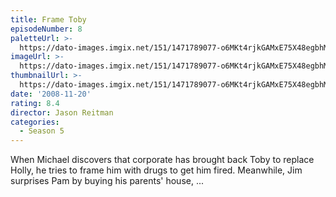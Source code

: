 ```yaml
---
title: Frame Toby
episodeNumber: 8
paletteUrl: >-
  https://dato-images.imgix.net/151/1471789077-o6MKt4rjkGAMxE75X48egbhMOUn.jpg?auto=enhance&ch=DPR%2CWidth&palette=json
imageUrl: >-
  https://dato-images.imgix.net/151/1471789077-o6MKt4rjkGAMxE75X48egbhMOUn.jpg?auto=compress%2Cformat&ch=DPR%2CWidth&w=500
thumbnailUrl: >-
  https://dato-images.imgix.net/151/1471789077-o6MKt4rjkGAMxE75X48egbhMOUn.jpg?auto=enhance&ch=DPR%2CWidth&fit=crop&fm=jpg&h=280&w=500
date: '2008-11-20'
rating: 8.4
director: Jason Reitman
categories:
  - Season 5
---
```


When Michael discovers that corporate has brought back Toby to replace Holly, he tries to frame him with drugs to get him fired. Meanwhile, Jim surprises Pam by buying his parents' house, ...